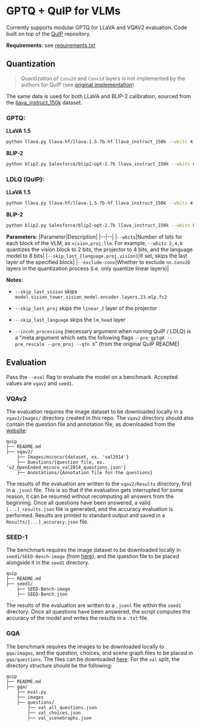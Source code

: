 # GPTQ + QuIP for VLMs

Currently supports modular GPTQ for LLaVA and VQAV2 evaluation.
Code built on top of the [QuIP](https://github.com/Cornell-RelaxML/QuIP) repository.

**Requirements**: see [requirements.txt](requirements.txt)

## Quantization

> Quantization of `Conv2d` and `Conv1d` layers is not implemented by the authors for QuIP (see [original implementation](https://github.com/Cornell-RelaxML/QuIP/blob/ac92cfc7a22f6100009e2caf53bb72257d3f3184/bal.py#L24))

The same data is used for both LLaVA and BLIP-2 calibration, sourced from the [llava_instruct_150k](https://huggingface.co/datasets/liuhaotian/LLaVA-Instruct-150K) dataset.
### GPTQ:

**LLaVA 1.5**
```bash
python llava.py llava-hf/llava-1.5-7b-hf llava_instruct_150k --wbits 4 --nsamples 128 [--save quantized.safetensors] --quant gptq --pre_gptqH [--eval vqav2 seed1] [--skip_last_{vision,proj,language}]
```

**BLIP-2**
```bash
python blip2.py Salesforce/blip2-opt-2.7b llava_instruct_150k --wbits 8 --nsamples 1128 --quant gptq --pre_gptqH --eval
```

### LDLQ (QuIP):
**LLaVA 1.5**
```bash
python llava.py llava-hf/llava-1.5-7b-hf llava_instruct_150k --wbits 4 --nsamples 128 [--save quantized.safetensors] --quant ldlq --incoh_processing [--eval vqav2 seed1] [--skip_last_{vision,proj,language}]
```

**BLIP-2**
```bash
python blip2.py Salesforce/blip2-opt-2.7b llava_instruct_150k --wbits 8 --nsamples 128 --quant ldlq --incoh_processing --eval
```

**Parameters:**
|Parameter|Description|
|--|--|
|`--wbits`|Number of bits for each block of the VLM, as `vision,proj,llm`. For example, `--wbits 2,4,8` quantizes the vision block to 2 bits, the projector to 4 bits, and the language model to 8 bits|
|`--skip_last_{language,proj,vision}`|if set, skips the last layer of the specified block|
|`--exclude-conv`|Whether to exclude `nn.Conv2D` layers in the quantization process (i.e. only quantize linear layers)|

**Notes:**
- `--skip_last_vision` skips `model.vision_tower.vision_model.encoder.layers.23.mlp.fc2`
- `--skip_last_proj` skips the `linear_2` layer of the projector
- `--skip_last_language` skips the `lm_head` layer

- `--incoh_processing` (necessary argument when running QuIP / LDLQ) is a "meta argument which sets the following flags `--pre_gptqH --pre_rescale --pre_proj --qfn b`" (from the original QuIP README)


## Evaluation

Pass the `--eval` flag to evaluate the model on a benchmark. Accepted values are `vqav2` and `seed1`.

### VQAv2
The evaluation requires the image dataset to be downloaded locally in a `vqav2/Images/` directory created in this repo. The `vqav2` directory should also contain the question file and annotation file, as downloaded from the [website](https://visualqa.org/download.html):
```
quip
├── README.md
├── vqav2/
    ├── Images/mscoco/{dataset, ex. 'val2014'}
    ├── Questions/{question file, ex. 'v2_OpenEnded_mscoco_val2014_questions.json'}
    ├── Annotations/{Annotation file for the questions}
```
The results of the evaluation are written to the `vqav2/Results` directory, first in a `.jsonl` file. This is so that if the evaluation gets interrupted for some reason, it can be resumed without recomputing all answers from the beginning. Once all questions have been answered, a valid `[...]_results.json` file is generated, and the accuracy evaluation is performed. Results are printed to standard output and saved in a `Results/[...]_accuracy.json` file.

### SEED-1
The benchmark requires the image dataset to be downloaded locally in `seed1/SEED-Bench-image` (from [here](https://huggingface.co/datasets/AILab-CVC/SEED-Bench)), and the question file to be placed alongside it in the `seed1` directory.
```
quip
├── README.md
├── seed1/
    ├── SEED-Bench-image
    ├── SEED-Bench.json
```
The results of the evaluation are written to a `.jsonl` file within the `seed1` directory. Once all questions have been answered, the script computes the accuracy of the model and writes the results in a `.txt` file.

### GQA
The benchmark requires the images to be downloaded locally to `gqa/images`, and the question, choices, and scene graph files to be placed in `gqa/questions`. The files can be downloaded [here](https://cs.stanford.edu/people/dorarad/gqa/download.html). For the `val` split, the directory structure should be the following:
```
quip
├── README.md
├── gqa/
    ├── eval.py
    ├── images
    ├── questions/
        ├── val_all_questions.json
        ├── val_choices.json
        ├── val_sceneGraphs.json
```